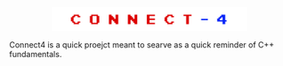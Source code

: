 <p align="center">
  <img src="./logo_connect4.png" width="350" title="Authelia">
</p>

Connect4 is a quick proejct meant to searve as a quick reminder of C++ fundamentals. 
